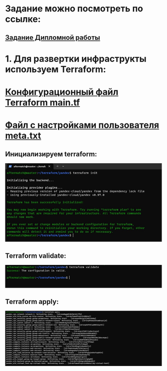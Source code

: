 # Задание можно посмотреть по ссылке:
## [Задание Дипломной работы](https://github.com/netology-code/sys-diplom)


# 1. Для развертки инфраструкты используем Terraform:
# [Конфигурационный файл Terraform main.tf](https://github.com/AfterHero/sys-diplom-gurovpp/blob/main/terraform/main.tf)
# [Файл с настройками пользователя meta.txt](https://github.com/AfterHero/sys-diplom-gurovpp/blob/main/terraform/meta.txt)

## Инициализируем terraform:
![terraforminit](https://github.com/AfterHero/sys-diplom-gurovpp/blob/main/download/terraform%20init.jpg)

## Terraform validate:
![terrvalvalidate](https://github.com/AfterHero/sys-diplom-gurovpp/blob/main/download/terraform%20validate.jpg)

## Terraform apply:
![terrvalapply](https://github.com/AfterHero/sys-diplom-gurovpp/blob/main/download/terraform%20apply.jpg)
